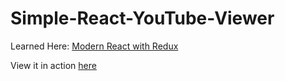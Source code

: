 # Simple-React-YouTube-Viewer

Learned Here: [Modern React with Redux](https://www.udemy.com/react-redux/)

View it in action [here](http://kamalawhitaker.com/github/youtube/)
